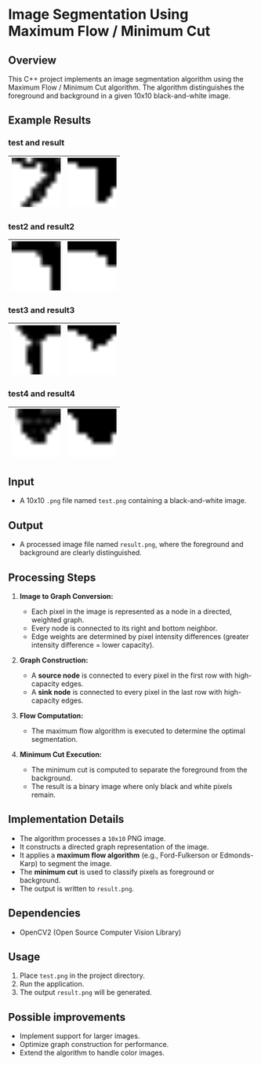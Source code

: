 # Image Segmentation Using Maximum Flow / Minimum Cut

## Overview
This C++ project implements an image segmentation algorithm using the Maximum Flow / Minimum Cut algorithm. The algorithm distinguishes the foreground and background in a given 10x10 black-and-white image.

## Example Results

### test and result
| <img src="test.png" width="100" /> | <img src="result.png" width="100" /> |
|-----------------------------------|-------------------------------------|

### test2 and result2
| <img src="test2.png" width="100" /> | <img src="result2.png" width="100" /> |
|-----------------------------------|-------------------------------------|

### test3 and result3
| <img src="test3.png" width="100" /> | <img src="result3.png" width="100" /> |
|-----------------------------------|-------------------------------------|

### test4 and result4
| <img src="test4.png" width="100" /> | <img src="result4.png" width="100" /> |
|-----------------------------------|-------------------------------------|

## Input
- A 10x10 `.png` file named `test.png` containing a black-and-white image.

## Output
- A processed image file named `result.png`, where the foreground and background are clearly distinguished.

## Processing Steps
1. **Image to Graph Conversion:**
   - Each pixel in the image is represented as a node in a directed, weighted graph.
   - Every node is connected to its right and bottom neighbor.
   - Edge weights are determined by pixel intensity differences (greater intensity difference = lower capacity).

2. **Graph Construction:**
   - A **source node** is connected to every pixel in the first row with high-capacity edges.
   - A **sink node** is connected to every pixel in the last row with high-capacity edges.

3. **Flow Computation:**
   - The maximum flow algorithm is executed to determine the optimal segmentation.

4. **Minimum Cut Execution:**
   - The minimum cut is computed to separate the foreground from the background.
   - The result is a binary image where only black and white pixels remain.

## Implementation Details
- The algorithm processes a `10x10` PNG image.
- It constructs a directed graph representation of the image.
- It applies a **maximum flow algorithm** (e.g., Ford-Fulkerson or Edmonds-Karp) to segment the image.
- The **minimum cut** is used to classify pixels as foreground or background.
- The output is written to `result.png`.

## Dependencies
- OpenCV2 (Open Source Computer Vision Library)

## Usage
1. Place `test.png` in the project directory.
2. Run the application.
3. The output `result.png` will be generated.

## Possible improvements
- Implement support for larger images.
- Optimize graph construction for performance.
- Extend the algorithm to handle color images.
